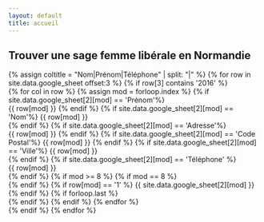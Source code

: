 ```yaml
---
layout: default
title: accueil
---
```

  
<div class="members-list">
  <h2>Trouver une sage femme libérale en Normandie</h2>
  {% assign coltitle = "Nom|Prénom|Téléphone" | split: "|" %}
  {% for row in site.data.google_sheet offset:3 %}
  {% if row[3] contains '2016' %}
    <div class="members-list__box">
      {% for col in row %}
      {% assign mod = forloop.index %}
        {% if site.data.google_sheet[2][mod] == 'Prénom'%}
          <div class="members-list__line">
          <div class="members-list__item {{site.data.google_sheet[2][mod] | slugify }}">{{ row[mod] }}
        {% endif %}
        {% if site.data.google_sheet[2][mod] == 'Nom'%}
          {{ row[mod] }}</div>  
        {% endif %}
        {% if site.data.google_sheet[2][mod] == 'Adresse'%}
          <div class="members-list__item {{site.data.google_sheet[2][mod] | slugify}}">{{ row[mod] }}
        {% endif %}
        {% if site.data.google_sheet[2][mod] == 'Code Postal'%}
          {{ row[mod] }}
        {% endif %}
        {% if site.data.google_sheet[2][mod] == 'Ville'%}
          {{ row[mod] }}</div><!--/ members-list__item -->
        {% endif %}
        {% if site.data.google_sheet[2][mod] == 'Téléphone' %}
          <div class="members-list__item {{site.data.google_sheet[2][mod] | slugify}}">{{ row[mod] }}</div><!--/ members-list__item -->
          </div><!--/ members-list__line -->
        {% endif %}
        {% if mod >= 8 %}
        {% if mod == 8 %}
          <div class="members-list__line">
          <div class="members-list__item activity">
        {% endif %}
        {% if row[mod] == '1' %}
          <span class="members-list__item__activity">{{ site.data.google_sheet[2][mod] }}</span>
        {% endif %}
        {% if forloop.last %}
          </div><!--/ members-list__item -->
          </div><!--/ members-list__line -->
        {% endif %}
        {% endif %}
      {% endfor %}
    </div>
    {% endif %}
  {% endfor %}
</div>



